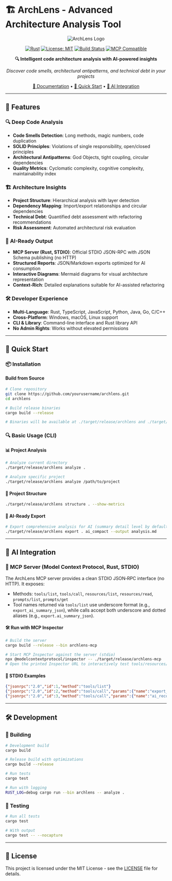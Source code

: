 # 🏗️ ArchLens - Advanced Architecture Analysis Tool

<div align="center">

![ArchLens Logo](https://img.shields.io/badge/ArchLens-Architecture%20Analysis-blue?style=for-the-badge&logo=rust&logoColor=white)

[![Rust](https://img.shields.io/badge/rust-%23000000.svg?style=for-the-badge&logo=rust&logoColor=white)](https://www.rust-lang.org/)
[![License: MIT](https://img.shields.io/badge/License-MIT-yellow.svg?style=for-the-badge)](https://opensource.org/licenses/MIT)
[![Build Status](https://img.shields.io/badge/build-passing-brightgreen?style=for-the-badge&logo=github-actions)](https://github.com)
[![MCP Compatible](https://img.shields.io/badge/MCP-Compatible-purple?style=for-the-badge&logo=anthropic)](https://modelcontextprotocol.io/)

**🔍 Intelligent code architecture analysis with AI-powered insights**

*Discover code smells, architectural antipatterns, and technical debt in your projects*

[📖 Documentation](#-documentation) • [🚀 Quick Start](#-quick-start) • [🤖 AI Integration](#-ai-integration)

</div>

---

## 🌟 Features

### 🔍 **Deep Code Analysis**
- **Code Smells Detection**: Long methods, magic numbers, code duplication
- **SOLID Principles**: Violations of single responsibility, open/closed principles
- **Architectural Antipatterns**: God Objects, tight coupling, circular dependencies
- **Quality Metrics**: Cyclomatic complexity, cognitive complexity, maintainability index

### 🏗️ **Architecture Insights**
- **Project Structure**: Hierarchical analysis with layer detection
- **Dependency Mapping**: Import/export relationships and circular dependencies
- **Technical Debt**: Quantified debt assessment with refactoring recommendations
- **Risk Assessment**: Automated architectural risk evaluation

### 🤖 **AI-Ready Output**
- **MCP Server (Rust, STDIO)**: Official STDIO JSON-RPC with JSON Schema publishing (no HTTP)
- **Structured Reports**: JSON/Markdown exports optimized for AI consumption
- **Interactive Diagrams**: Mermaid diagrams for visual architecture representation
- **Context-Rich**: Detailed explanations suitable for AI-assisted refactoring

### 🛠️ **Developer Experience**
- **Multi-Language**: Rust, TypeScript, JavaScript, Python, Java, Go, C/C++
- **Cross-Platform**: Windows, macOS, Linux support
- **CLI & Library**: Command-line interface and Rust library API
- **No Admin Rights**: Works without elevated permissions

---

## 🚀 Quick Start

### 📦 Installation

#### Build from Source
```bash
# Clone repository
git clone https://github.com/yourusername/archlens.git
cd archlens

# Build release binaries
cargo build --release

# Binaries will be available at ./target/release/archlens and ./target/release/archlens-mcp
```

### 🔍 Basic Usage (CLI)

#### 📊 Project Analysis
```bash
# Analyze current directory
./target/release/archlens analyze .

# Analyze specific project
./target/release/archlens analyze /path/to/project
```

#### 📁 Project Structure
```bash
./target/release/archlens structure . --show-metrics
```

#### 🤖 AI-Ready Export
```bash
# Export comprehensive analysis for AI (summary detail level by default)
./target/release/archlens export . ai_compact --output analysis.md
```

---

## 🤖 AI Integration

### 🔌 MCP Server (Model Context Protocol, Rust, STDIO)

The ArchLens MCP server provides a clean STDIO JSON‑RPC interface (no HTTP). It exposes:
- Methods: `tools/list`, `tools/call`, `resources/list`, `resources/read`, `prompts/list`, `prompts/get`
- Tool names returned via `tools/list` use underscore format (e.g., `export_ai_summary_json`), while calls accept both underscore and dotted aliases (e.g., `export.ai_summary_json`).

#### 🛠️ Run with MCP Inspector
```bash
# Build the server
cargo build --release --bin archlens-mcp

# Start MCP Inspector against the server (stdio)
npx @modelcontextprotocol/inspector -- ./target/release/archlens-mcp
# Open the printed Inspector URL to interactively test tools/resources/prompts
```

#### 🧪 STDIO Examples
```json
{"jsonrpc":"2.0","id":1,"method":"tools/list"}
{"jsonrpc":"2.0","id":2,"method":"tools/call","params":{"name":"export_ai_summary_json","arguments":{"project_path":".","top_n":5}}}
{"jsonrpc":"2.0","id":3,"method":"tools/call","params":{"name":"ai_recommend","arguments":{"project_path":".","json":{}}}}
```

---

## 🛠️ Development

### 🔧 Building
```bash
# Development build
cargo build

# Release build with optimizations
cargo build --release

# Run tests
cargo test

# Run with logging
RUST_LOG=debug cargo run --bin archlens -- analyze .
```

### 🧪 Testing
```bash
# Run all tests
cargo test

# With output
cargo test -- --nocapture
```

---

## 📄 License
This project is licensed under the MIT License - see the [LICENSE](LICENSE) file for details.
